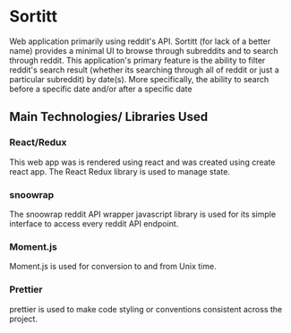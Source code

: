 # Sortitt
Web application primarily using reddit's API. Sortitt (for lack of a better name) provides a minimal UI to browse through subreddits and to search through reddit. This application's primary feature is the ability to filter reddit's search result (whether its searching through all of reddit or just a particular subreddit) by date(s). More specifically, the ability to search before a specific date and/or after a specific date
## Main Technologies/ Libraries Used
### React/Redux
This web app was is rendered using react and was created using create react app. The React Redux library is used to manage state.
### snoowrap
The snoowrap reddit API wrapper javascript library is used for its simple interface to access every reddit API endpoint. 
### Moment.js
Moment.js is used for conversion to and from Unix time.
### Prettier
prettier is used to make code styling or conventions consistent across the project.
